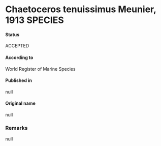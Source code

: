 Chaetoceros tenuissimus Meunier, 1913 SPECIES
=======

#### Status
ACCEPTED

#### According to
World Register of Marine Species

#### Published in
null

#### Original name
null

### Remarks
null